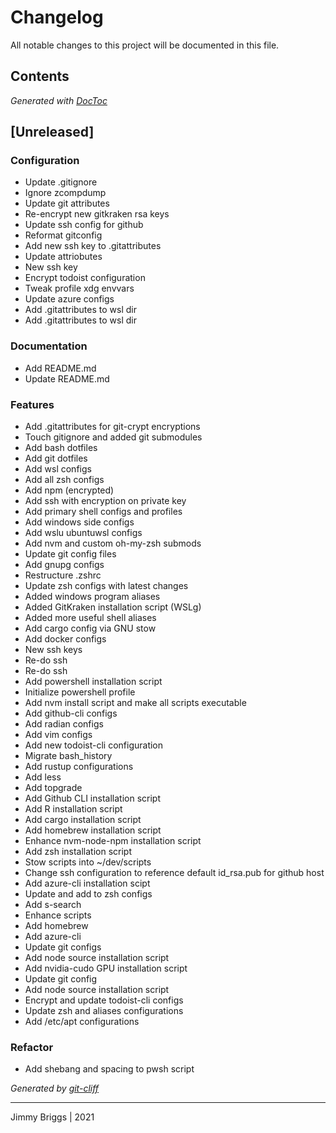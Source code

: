 # Changelog
All notable changes to this project will be documented in this file.


## Contents

<!-- START doctoc generated TOC please keep comment here to allow auto update -->

<!-- DON'T EDIT THIS SECTION, INSTEAD RE-RUN doctoc TO UPDATE -->

<!-- END doctoc generated TOC please keep comment here to allow auto update -->

*Generated with [DocToc](https://github.com/thlorenz/doctoc)*
## [Unreleased]

### Configuration

- Update .gitignore
- Ignore zcompdump
- Update git attributes
- Re-encrypt new gitkraken rsa keys
- Update ssh config for github
- Reformat gitconfig
- Add new ssh key to .gitattributes
- Update attriobutes
- New ssh key
- Encrypt todoist configuration
- Tweak profile xdg envvars
- Update azure configs
- Add .gitattributes to wsl dir
- Add .gitattributes to wsl dir

### Documentation

- Add README.md
- Update README.md

### Features

- Add .gitattributes for git-crypt encryptions
- Touch gitignore and added git submodules
- Add bash dotfiles
- Add git dotfiles
- Add wsl configs
- Add all zsh configs
- Add npm (encrypted)
- Add ssh with encryption on private key
- Add primary shell configs and profiles
- Add windows side configs
- Add wslu ubuntuwsl configs
- Add nvm and custom oh-my-zsh submods
- Update git config files
- Add gnupg configs
- Restructure .zshrc
- Update zsh configs with latest changes
- Added windows program aliases
- Added GitKraken installation script (WSLg)
- Added more useful shell aliases
- Add cargo config via GNU stow
- Add docker configs
- New ssh keys
- Re-do ssh
- Re-do ssh
- Add powershell installation script
- Initialize powershell profile
- Add nvm install script and make all scripts executable
- Add github-cli configs
- Add radian configs
- Add vim configs
- Add new todoist-cli configuration
- Migrate bash_history
- Add rustup configurations
- Add less
- Add topgrade
- Add Github CLI installation script
- Add R installation script
- Add cargo installation script
- Add homebrew installation script
- Enhance nvm-node-npm installation script
- Add zsh installation script
- Stow scripts into ~/dev/scripts
- Change ssh configuration to reference default id_rsa.pub for github host
- Add azure-cli installation scipt
- Update and add to zsh configs
- Add s-search
- Enhance scripts
- Add homebrew
- Add azure-cli
- Update git configs
- Add node source installation script
- Add nvidia-cudo GPU installation script
- Update git config
- Add node source installation script
- Encrypt and update todoist-cli configs
- Update zsh and aliases configurations
- Add /etc/apt configurations

### Refactor

- Add shebang and spacing to pwsh script

*Generated by [git-cliff](https://github.com/orhun/git-cliff/)*

***
Jimmy Briggs | 2021
